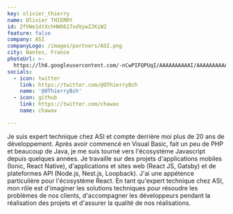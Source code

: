 ```yaml
---
key: olivier_thierry
name: Olivier THIERRY
id: 2fVWe1dtXchHWO617xdVywZJKiW2
feature: false
company: ASI
companyLogo: /images/partners/ASI.png
city: Nantes, France
photoUrl: >-
  https://lh6.googleusercontent.com/-nCwPIFQPUqI/AAAAAAAAAAI/AAAAAAAAAAA/ACHi3rdEYq9ZHz9xv59b4o9VGbYn-MBaVg/mo/photo.jpg
socials:
  - icon: twitter
    link: https://twitter.com/@OThierryBzh
    name: '@OThierryBzh'
  - icon: github
    link: https://twitter.com/chawax
    name: chawax

---
```


Je suis expert technique chez ASI et compte derrière moi plus de 20 ans de développement. Après avoir commencé en Visual Basic, fait un peu de PHP et beaucoup de Java, je me suis tourné vers l'écosystème Javascript depuis quelques années. Je travaille sur des projets d'applications mobiles (Ionic, React Native), d'applications et sites web (React JS, Gatsby) et de plateformes API (Node.js, Nest.js, Loopback). J'ai une appétence particulière pour l'écosystème React. En tant qu'expert technique chez ASI, mon rôle est d'imaginer les solutions techniques pour résoudre les problèmes de nos clients, d'accompagner les développeurs pendant la réalisation des projets et d'assurer la qualité de nos réalisations. 